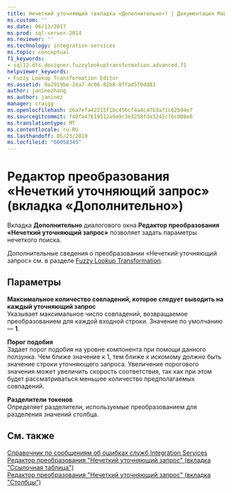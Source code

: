 ```yaml
---
title: Нечеткий уточняющий (вкладка «Дополнительно») | Документация Майкрософт
ms.custom: ''
ms.date: 06/13/2017
ms.prod: sql-server-2014
ms.reviewer: ''
ms.technology: integration-services
ms.topic: conceptual
f1_keywords:
- sql12.dts.designer.fuzzylookuptransformation.advanced.f1
helpviewer_keywords:
- Fuzzy Lookup Transformation Editor
ms.assetid: 0a2919be-2ea7-4c06-82b8-0ffad5f0dd83
author: janinezhang
ms.author: janinez
manager: craigg
ms.openlocfilehash: 26a7efa42215f1bc456cf4a4c47b3a71c62b94e7
ms.sourcegitcommit: f40fa47619512a9a9c3e3258fda3242c76c008e6
ms.translationtype: MT
ms.contentlocale: ru-RU
ms.lasthandoff: 05/23/2019
ms.locfileid: "66058345"
---
```

# <a name="fuzzy-lookup-transformation-editor-advanced-tab"></a>Редактор преобразования «Нечеткий уточняющий запрос» (вкладка «Дополнительно»)
  Вкладка **Дополнительно** диалогового окна **Редактор преобразования «Нечеткий уточняющий запрос»** позволяет задать параметры нечеткого поиска.  
  
 Дополнительные сведения о преобразовании «Нечеткий уточняющий запрос» см. в разделе [Fuzzy Lookup Transformation](data-flow/transformations/lookup-transformation.md).  
  
## <a name="options"></a>Параметры  
 **Максимальное количество совпадений, которое следует выводить на каждый уточняющий запрос**  
 Указывает максимальное число совпадений, возвращаемое преобразованием для каждой входной строки. Значение по умолчанию — **1**.  
  
 **Порог подобия**  
 Задает порог подобия на уровне компонента при помощи данного ползунка. Чем ближе значение к 1, тем ближе к искомому должно быть значение строки уточняющего запроса. Увеличение порогового значения может увеличить скорость соответствия, так как при этом будет рассматриваться меньшее количество предполагаемых совпадений.  
  
 **Разделители токенов**  
 Определяет разделители, используемые преобразованием для разделения значений столбца.  
  
## <a name="see-also"></a>См. также  
 [Справочник по сообщениям об ошибках служб Integration Services](../../2014/integration-services/integration-services-error-and-message-reference.md)   
 [Редактор преобразования "Нечеткий уточняющий запрос" (вкладка "Ссылочная таблица")](../../2014/integration-services/fuzzy-lookup-transformation-editor-reference-table-tab.md)   
 [Редактор преобразования "Нечеткий уточняющий запрос" (вкладка "Столбцы")](../../2014/integration-services/fuzzy-lookup-transformation-editor-columns-tab.md)  
  
  

